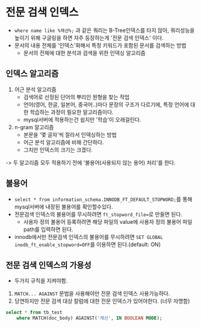 # 전문 검색 인덱스
- `where name like %재선%;` 과 같은 쿼리는 B-Tree인덱스를 타지 않아, 쿼리성능을 높이기 위해 구글링을 하면 자주 등장하는게 '전문 검색 인덱스' 이다.
- 문서의 내용 전체를 '인덱스'화해서 특정 키워드가 포함된 문서를 검색하는 방법
  - 문서의 전체에 대한 분석과 검색을 위한 인덱싱 알고리즘

## 인덱스 알고리즘
1. 어근 분석 알고리즘
   - 검색어로 선정된 단어의 뿌리인 원형을 찾는 작업
   - 언어(영어, 한글, 일본어, 중국어..)마다 문장의 구조가 다르기에, 특정 언어에 대한 학습하는 과정이 필요한 알고리즘이다.
   - mysql서버에 적용하는건 쉽지만 '학습'이 오래걸린다.
2. n-gram 알고리즘
   - 본문을 '몇 글자'씩 잘라서 인덱싱하는 방법
   - 어근 분석 알고리즘에 비해 간단하다.
   - 그치만 인덱스의 크기는 크겠다.

-> 두 알고리즘 모두 적용하기 전에 '불용어(사용되지 않는 용어) 처리'를 한다.

## 불용어
- `select * from information_schema.INNODB_FT_DEFAULT_STOPWORD;`를 통해 mysql서버에 내장된 불용어를 확인할수있다.
- 전문검색 인덱스의 불용어를 무시하려면 `ft_stopword_file=`로 만들면 된다.
  - 사용자 정의 불용어 등록하려면 해당 파일의 value에 사용자 정의 불용어 파일 path를 입력하면 된다.
- innodb에서만 전문검색 인덱스의 불용어를 무시하려면 `SET GLOBAL inodb_ft_enable_stopword=OFF`를 이용하면 된다.(default: ON)

## 전문 검색 인덱스의 가용성
- 두가지 규칙을 지켜야함.
1. `MATCH... AGAINST` 문법을 사용해야만 전문 검색 인덱스 사용가능하다.
2. 당연하지만 전문 검색 대상 칼럼에 대한 전문 인덱스가 있어야한다. (너무 자명함)

```sql
select * from tb_test
    where MATCH(doc_body) AGAINST('재선', IN BOOLEAN MODE);
```